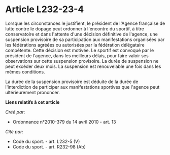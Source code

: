 # Article L232-23-4

Lorsque les circonstances le justifient, le président de l'Agence française de lutte contre le dopage peut ordonner à
l'encontre du sportif, à titre conservatoire et dans l'attente d'une décision définitive de l'agence, une suspension
provisoire de sa participation aux manifestations organisées par les fédérations agréées ou autorisées par la fédération
délégataire compétente. Cette décision est motivée. Le sportif est convoqué par le président de l'agence, dans les meilleurs
délais, pour faire valoir ses observations sur cette suspension provisoire. La durée de suspension ne peut excéder deux mois.
La suspension est renouvelable une fois dans les mêmes conditions. 

La durée de la suspension provisoire est déduite de la durée de l'interdiction de participer aux manifestations sportives que
l'agence peut ultérieurement prononcer.

**Liens relatifs à cet article**

_Créé par_:

  - Ordonnance n°2010-379 du 14 avril 2010 - art. 13

_Cité par_:

  - Code du sport. - art. L232-5 (V)
  - Code du sport. - art. R232-98 (Ab)
